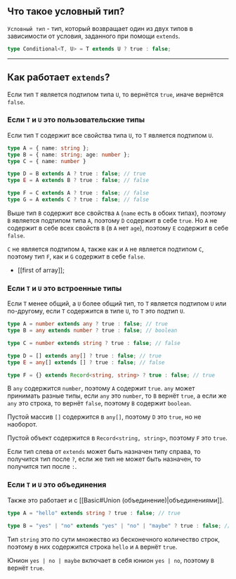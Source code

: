 ## Что такое условный тип?

`Условный тип` - тип, который возвращает один из двух типов в зависимости от условия, заданного при помощи `extends`.

```ts
type Conditional<T, U> = T extends U ? true : false;
```

---
## Как работает `extends`?

Если тип `T` является подтипом типа `U`, то вернётся `true`, иначе вернётся `false`. 

### Если `T` и `U` это пользовательские типы

Если тип `T` содержит все свойства типа `U`, то `T` является подтипом `U`.

```ts
type A = { name: string };
type B = { name: string; age: number };
type C = { name: number }

type D = B extends A ? true : false; // true
type E = A extends B ? true : false; // false

type F = C extends A ? true : false; // false
type G = A extends C ? true : false; // false
```

Выше тип `B` содержит все свойства `A` (`name` есть в обоих типах), поэтому `B` является подтипом типа `A`, поэтому `D` содержит в себе `true`. Но `A` не содержит в себе всех свойств `B` (в `A` нет `age`), поэтому `E` содержит в себе `false`.

`C` не является подтипом `A`, также как и `A` не является подтипом `C`, поэтому тип `F`, как и `G` содержит в себе `false`.

- [[first of array]];
### Если `T` и `U` это встроенные типы

Если `T` менее общий, а `U` более общий тип, то `T` является подтипом `U` или по-другому, если `T` содержится в типе `U`, то `T` это подтип `U`.

```ts
type A = number extends any ? true : false; // true
type B = any extends number ? true : false; // boolean

type C = number extends string ? true : false; // false

type D = [] extends any[] ? true : false; // true
type E = any[] extends [] ? true : false; // false

type F = {} extends Record<string, string> ? true : false; // true
```

В `any` содержится `number`, поэтому `A` содержит `true`. `any` может принимать разные типы, если `any` это `number`, то `B` вернёт `true`, а если же `any` это строка, то вернёт `false`, поэтому `B` содержит `boolean`.

Пустой массив `[]` содержится в `any[]`, поэтому `D` это `true`, но не наоборот.

Пустой объект содержится в `Record<string, string>`, поэтому `F` это `true`.

Если тип слева от `extends` может быть назначен типу справа, то получится тип после `?`, если же тип не может быть назначен, то получится тип после `:`.

### Если `T` и `U` это объединения

Также это работает и с [[Basic#Union (объединение)|объединениями]].

```ts
type A = "hello" extends string ? true : false; // true

type B = "yes" | "no" extends "yes" | "no" | "maybe" ? true : false; // true
```

Тип `string` это по сути множество из бесконечного количество строк, поэтому в них содержится строка `hello` и `A` вернёт `true`.

Юнион `yes | no | maybe` включает в себя юнион `yes | no`, поэтому `B` вернёт `true`.